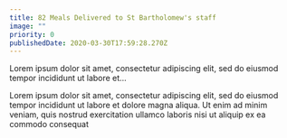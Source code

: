 ```yaml
---
title: 82 Meals Delivered to St Bartholomew's staff
image: ""
priority: 0
publishedDate: 2020-03-30T17:59:28.270Z
---
```


Lorem ipsum dolor sit amet, consectetur adipiscing elit, sed do eiusmod tempor incididunt ut labore et…

Lorem ipsum dolor sit amet, consectetur adipiscing elit, sed do eiusmod tempor incididunt ut labore et dolore magna aliqua. Ut enim ad minim veniam, quis nostrud exercitation ullamco laboris nisi ut aliquip ex ea commodo consequat
